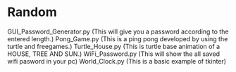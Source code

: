 # Random
GUI_Password_Generator.py (This will give you a password according to the entered length.)
Pong_Game.py  (This is a ping pong developed by using the turtle and freegames.) 
Turtle_House.py (This is turtle base animation of a HOUSE, TREE AND SUN.)
WiFi_Password.py (This will show the all saved wifi pasword in your pc)
World_Clock.py (This is a basic example of tkinter)

